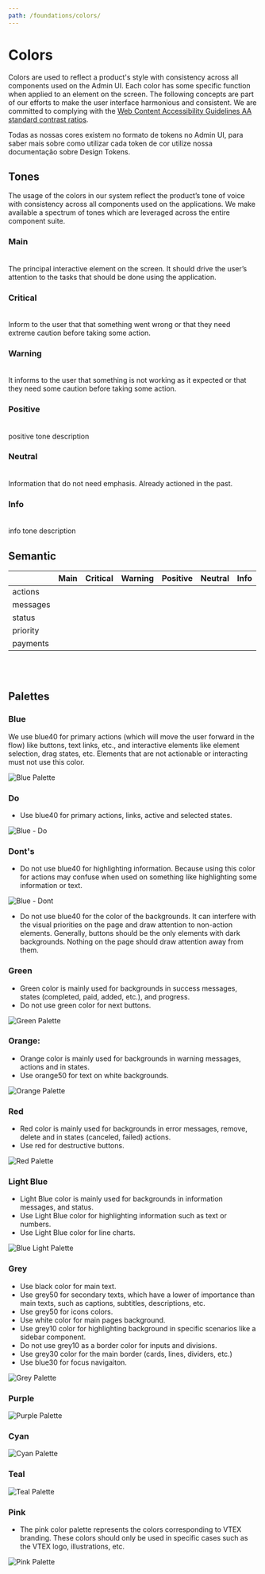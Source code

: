 ```yaml
---
path: /foundations/colors/
---
```


# Colors

Colors are used to reflect a product's style with consistency across all components used on the Admin UI. Each color has some specific function when applied to an element on the screen. The following concepts are part of our efforts to make the user interface harmonious and consistent. We are committed to complying with the [Web Content Accessibility Guidelines AA standard contrast ratios](https://www.w3.org/TR/WCAG/).

Todas as nossas cores existem no formato de tokens no Admin UI, para saber mais sobre como utilizar cada token de cor utilize nossa documentação sobre Design Tokens.

## Tones

The usage of the colors in our system reflect the product’s tone of voice with consistency across all components used on the applications. We make available a spectrum of tones which are leveraged across the entire component suite.

### Main

<div style="width: 100px; backgroundColor: hsla(222, 63%, 43%, 1); height: 5px"></div>

The principal interactive element on the screen. It should drive the user’s attention to the tasks that should be done using the application.

### Critical

<div style="width: 100px; backgroundColor: hsla(0, 58%, 52%, 1); height: 5px"></div>

Inform to the user that that something went wrong or that they need extreme caution before taking some action.

### Warning

<div style="width: 100px; backgroundColor: hsla(30, 100%, 45%, 1); height: 5px"></div>

It informs to the user that something is not working as it expected or that they need some caution before taking some action.

### Positive

<div style="width: 100px; backgroundColor: hsla(123, 41%, 37%, 1); height: 5px"></div>

positive tone description

### Neutral

<div style="width: 100px; backgroundColor: hsla(0, 0%, 45%, 1); height: 5px"></div>

Information that do not need emphasis. Already actioned in the past.

### Info

<div style="width: 100px; backgroundColor: hsla(206, 63%, 44%, 1); height: 5px"></div>

info tone description

## Semantic

|          | Main                                   | Critical                                       | Warning                                       | Positive                                             | Neutral                                    | Info                                       |
| -------- | -------------------------------------- | ---------------------------------------------- | --------------------------------------------- | ---------------------------------------------------- | ------------------------------------------ | ------------------------------------------ |
| actions  | <tone bg="main" desc="primary"></tone> | <tone bg="critical" desc="destructive"></tone> |                                               |                                                      |                                            |                                            |
| messages |                                        | <tone bg="critical" desc="error"></tone>       | <tone bg="warning" desc="warning"></tone>     | <tone bg="positive" desc="success"></tone>           |                                            | <tone bg="info" desc="information"></tone> |
| status   |                                        | <tone bg="critical" desc="removed"></tone>     | <tone bg="warning" desc="pending"></tone>     | <tone bg="positive" desc="added or complete"></tone> | <tone bg="neutral" desc="default"></tone>  |                                            |
| priority |                                        | <tone bg="critical" desc="major"></tone>       | <tone bg="warning" desc="medium"></tone>      |                                                      | <tone bg="neutral" desc="trivial"></tone>  | <tone bg="info" desc="minor"></tone>       |
| payments |                                        | <tone bg="critical" desc="cancelled"></tone>   | <tone bg="warning" desc="in progress"></tone> | <tone bg="positive" desc="completed"></tone>         | <tone bg="neutral" desc="archived"></tone> |                                            |

<br></br>

## Palettes

### Blue

We use blue40 for primary actions (which will move the user forward in the flow) like buttons, text links, etc., and interactive elements like element selection, drag states, etc. Elements that are not actionable or interacting must not use this color.

![Blue Palette](../../src/images/blue-palette.png)

### Do

- Use blue40 for primary actions, links, active and selected states.

![Blue - Do](../../src/images/do-blue-actions-interactions.png)

### Dont's

- Do not use blue40 for highlighting information. Because using this color for actions may confuse when used on something like highlighting some information or text.

![Blue - Dont](../../src/images/dont-blue-actions-interactions.png)

- Do not use blue40 for the color of the backgrounds. It can interfere with the visual priorities on the page and draw attention to non-action elements. Generally, buttons should be the only elements with dark backgrounds. Nothing on the page should draw attention away from them.

### Green

- Green color is mainly used for backgrounds in success messages, states (completed, paid, added, etc.), and progress.
- Do not use green color for next buttons.

![Green Palette](../../src/images/green-palette.png)

### Orange:

- Orange color is mainly used for backgrounds in warning messages, actions and in states.
- Use orange50 for text on white backgrounds.

![Orange Palette](../../src/images/orange-palette.png)

### Red

- Red color is mainly used for backgrounds in error messages, remove, delete and in states (canceled, failed) actions.
- Use red for destructive buttons.

![Red Palette](../../src/images/red-palette.png)

### Light Blue

- Light Blue color is mainly used for backgrounds in information messages, and status.
- Use Light Blue color for highlighting information such as text or numbers.
- Use Light Blue color for line charts.

![Blue Light Palette](../../src/images/blue-light-palette.png)

### Grey

- Use black color for main text.
- Use grey50 for secondary texts, which have a lower of importance than main texts, such as captions, subtitles, descriptions, etc.
- Use grey50 for icons colors.
- Use white color for main pages background.
- Use grey10 color for highlighting background in specific scenarios like a sidebar component.
- Do not use grey10 as a border color for inputs and divisions.
- Use grey30 color for the main border (cards, lines, dividers, etc.)
- Use blue30 for focus navigaiton.

![Grey Palette](../../src/images/grey-palette.png)

### Purple

![Purple Palette](../../src/images/purple-palette.png)

### Cyan

![Cyan Palette](../../src/images/cyan-palette.png)

### Teal

![Teal Palette](../../src/images/teal-palette.png)

### Pink

- The pink color palette represents the colors corresponding to VTEX branding. These colors should only be used in specific cases such as the VTEX logo, illustrations, etc.

![Pink Palette](../../src/images/pink-palette.png)
